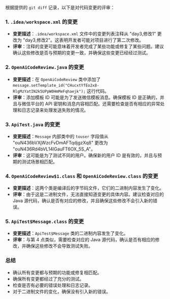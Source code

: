根据提供的 `git diff` 记录，以下是对代码变更的评审：

### 1. `.idea/workspace.xml` 的变更
- **变更描述**：`.idea/workspace.xml` 文件中的变更列表注释从 "day3,修改1" 更改为 "day3,修改2"。这表明开发者可能对项目进行了第二次修改。
- **评审**：注释的变更可能意味着开发者完成了某些功能或修复了某些问题。建议确认这些修改是否与预期的变更一致，并确保这些变更已经经过测试。

### 2. `OpenAiCodeReview.java` 的变更
- **变更描述**：在 `OpenAiCodeReview` 类中添加了 `message.setTemplate_id("CHucxtYfEo2x8-RlgMzYatIN2k5UPpW0HmMeFqhaejk");` 这行代码。
- **评审**：添加模板 ID 可能是为了发送微信模板消息。确保模板 ID 是正确的，并且与微信平台的 API 密钥和消息内容相匹配。还需要检查是否有相应的异常处理和日志记录来处理发送失败的情况。

### 3. `ApiTest.java` 的变更
- **变更描述**：`Message` 内部类中的 `touser` 字段值从 "ouN436bVXjWzcFvDmAFTqdjgzXq8" 更改为 "ouN436Rd4bVL14lGauFT6OX_5S_A"。
- **评审**：这可能是为了测试不同的用户。确保新的用户 ID 是有效的，并且与预期的测试场景相匹配。

### 4. `OpenAiCodeReview$1.class` 和 `OpenAiCodeReview.class` 的变更
- **变更描述**：这两个类是编译后的字节码文件，它们的二进制内容发生了变化。
- **评审**：由于这是二进制文件，无法直接知道变更的具体内容。建议检查对应的 Java 源代码，确认是否有对应的修改，并且确保这些修改不会引入新的错误。

### 5. `ApiTest$Message.class` 的变更
- **变更描述**：`ApiTest$Message` 类的二进制内容发生了变化。
- **评审**：与第 4 点类似，需要检查对应的 Java 源代码，确认是否有相应的修改，并确保这些修改不会导致测试失败。

### 总结
- 确认所有变更都与预期的功能或修复相匹配。
- 确保所有变更都经过了充分的测试。
- 检查是否有必要的错误处理和日志记录。
- 对于二进制文件的变化，确保没有引入新的错误。